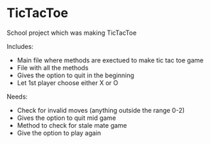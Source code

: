 # TicTacToe
School project which was making TicTacToe

Includes: 
- Main file where methods are exectued to make tic tac toe game
- File with all the methods
- Gives the option to quit in the beginning
- Let 1st player choose either X or O 

Needs:
- Check for invalid moves (anything outside the range 0-2)
- Gives the option to quit mid game
- Method to check for stale mate game
- Give the option to play again
